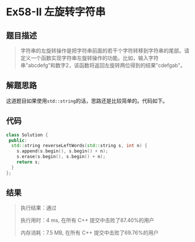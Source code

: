 # Ex58-II 左旋转字符串

## 题目描述

> 字符串的左旋转操作是把字符串前面的若干个字符转移到字符串的尾部。请定义一个函数实现字符串左旋转操作的功能。比如，输入字符串"abcdefg"和数字2，该函数将返回左旋转两位得到的结果"cdefgab"。
>

## 解题思路

这道题目如果使用`std::string`的话，思路还是比较简单的。代码如下。

## 代码

```cpp
class Solution {
 public:
  std::string reverseLeftWords(std::string s, int n) {
    s.append(s.begin(), s.begin() + n);
    s.erase(s.begin(), s.begin() + n);
    return s;
  }
};
```

## 结果

> 执行结果：通过
>
> 执行用时：4 ms, 在所有 C++ 提交中击败了87.40%的用户
>
> 内存消耗：7.5 MB, 在所有 C++ 提交中击败了69.76%的用户